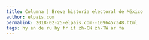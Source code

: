 ```yaml
---
title: Columna | Breve historia electoral de México
author: elpais.com
permalink: 2018-02-25-elpais.com--1096457348.html
tags: hy en de ru hy fr it zh-CN zh-TW ar fa
---
```


